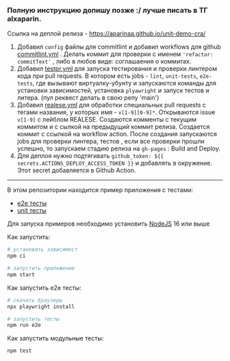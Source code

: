 ### Полную инструкцию допишу позже :/ лучше писать в ТГ alxaparin.

Ссылка на деплой релиза - https://aparinaa.github.io/unit-demo-cra/

1. Добавил `config` файлы для commitlint и добавил workflows для github [commitlint.yml](https://github.com/AparinAA/unit-demo-cra/blob/dev1/.github/workflows/commitlint.yml) . Делать коммит для проверки с именем `'refactor: commitText'` , либо в любов виде: соглашаения о коммитах.
2. Добавил [testpr.yml](https://github.com/AparinAA/unit-demo-cra/blob/dev1/.github/workflows/testpr.yml) для запуска тестирования и проверки линтером кода при pull requests. В котором есть jobs - `lint`, `unit-tests`, `e2e-tests`, где вызывают виртуалку-убунту и запускаются команды для установки зависимостей, установка `plyawright` и запуск тестов и литера. (пул реквест делать в свою репу 'main')
3. Добавил [realese.yml](https://github.com/AparinAA/unit-demo-cra/blob/master/.github/workflows/release.yml) для обработки специальных pull requests с тегами названия, у которых имя - `v[1-9][0-9]*`. Открываются issue `v[1-9]` с лейблом REALESE. Создаются комменты с текущим коммитом и с сылкой на предыдущий коммит релиза. Создается коммит с ссылкой на workflow action. После создания запускаются jobs для проверки линтера, тестов , если все проверки прошли успешно, то запускаем стадию релиза на `gh-pages` : Build and Deploy.
4. Для деплоя нужно подтягивать `github_token: ${{ secrets.ACTIONS_DEPLOY_ACCESS_TOKEN }}` и добавлять в окружение. Этот secret добавляется в Github Action.

---

В этом репозитории находится пример приложения с тестами:

-   [e2e тесты](e2e/example.spec.ts)
-   [unit тесты](src/example.test.tsx)

Для запуска примеров необходимо установить [NodeJS](https://nodejs.org/en/download/) 16 или выше

Как запустить:

```sh
# установить зависимост
npm ci

# запустить приложение
npm start
```

Как запустить e2e тесты:

```sh
# скачать браузеры
npx playwright install

# запустить тесты
npm run e2e
```

Как запустить модульные тесты:

```sh
npm test
```
